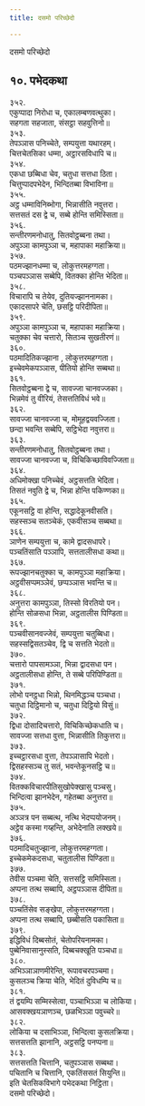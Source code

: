 ```yaml
---
title: दसमो परिच्छेदो

---
```

दसमो परिच्छेदो  


## १०. पभेदकथा

३५२.  
एकुप्पादा निरोधा च, एकालम्बणवत्थुका।  
सहगता सहजाता, संसट्ठा सहवुत्तिनो॥  
३५३.  
तेपञ्ञास पनिच्चेते, सम्पयुत्ता यथारहम्।  
चित्तचेतसिका धम्मा, अट्ठारसविधापि च॥  
३५४.  
एकधा छब्बिधा चेव, चतुधा सत्तधा ठिता।  
चित्तुप्पादपभेदेन, भिन्दितब्बा विभाविना॥  
३५५.  
अट्ठ धम्माविनिब्भोगा, भिन्नासीति नवुत्तरा।  
सत्तसतं दस द्वे च, सब्बे होन्ति समिस्सिता॥  
३५६.  
सन्तीरणमनोधातु, सितवोट्ठब्बना तथा।  
अपुञ्ञा कामपुञ्ञा च, महापाका महाक्रिया॥  
३५७.  
पठमज्झानधम्मा च, लोकुत्तरमहग्गता।  
पञ्चपञ्ञास सब्बेपि, वितक्का होन्ति भेदिता॥  
३५८.  
विचारापि च तेयेव, दुतियज्झाननामका।  
एकादसापरे चेति, छसट्ठि परिदीपिता॥  
३५९.  
अपुञ्ञा कामपुञ्ञा च, महापाका महाक्रिया।  
चतुक्का चेव चत्तारो, सितञ्च सुखतीरणं॥  
३६०.  
पठमादितिकज्झाना , लोकुत्तरमहग्गता।  
इच्चेवमेकपञ्ञास, पीतियो होन्ति सब्बथा॥  
३६१.  
सितवोट्ठब्बना द्वे च, सावज्जा चानवज्जका।  
भिन्नमेवं तु वीरियं, तेसत्ततिविधं भवे॥  
३६२.  
सावज्जा चानवज्जा च, मोमूहद्वयवज्जिता।  
छन्दा भवन्ति सब्बेपि, सट्ठिभेदा नवुत्तरा॥  
३६३.  
सन्तीरणमनोधातु, सितवोट्ठब्बना तथा।  
सावज्जा चानवज्जा च, विचिकिच्छाविवज्जिता॥  
३६४.  
अधिमोक्खा पनिच्चेवं, अट्ठसत्तति भेदिता।  
तिसतं नवुति द्वे च, भिन्ना होन्ति पकिण्णका॥  
३६५.  
एकूनसट्ठि वा होन्ति, सद्धादेकूनवीसति।  
सहस्सञ्च सतञ्चेकं, एकवीसञ्च सब्बथा॥  
३६६.  
ञाणेन सम्पयुत्ता च, कामे द्वादसधापरे।  
पञ्चतिंसाति पञ्ञापि, सत्ततालीसधा कथा॥  
३६७.  
रूपज्झानचतुक्का च, कामपुञ्ञा महाक्रिया।  
अट्ठवीसप्पमञ्ञेवं, छप्पञ्ञास भवन्ति च॥  
३६८.  
अनुत्तरा कामपुञ्ञा, तिस्सो विरतियो पन।  
होन्ति सोळसधा भिन्ना, अट्ठतालीस पिण्डिता॥  
३६९.  
पञ्चवीसानवज्जेवं, सम्पयुत्ता चतुब्बिधा।  
सहस्सद्विसतञ्चेव, द्वि च सत्तति भेदतो॥  
३७०.  
चत्तारो पापसामञ्ञा, भिन्ना द्वादसधा पन।  
अट्ठतालीसधा होन्ति, ते सब्बे परिपिण्डिता॥  
३७१.  
लोभो पनट्ठधा भिन्नो, थिनमिद्धञ्च पञ्चधा।  
चतुधा दिट्ठिमानो च, चतुधा दिट्ठियो विसुं॥  
३७२.  
द्विधा दोसादिचत्तारो, विचिकिच्छेकधाति च।  
सावज्जा सत्तधा वुत्ता, भिन्नासीति तिकुत्तरा॥  
३७३.  
इच्चट्ठारसधा वुत्ता, तेपञ्ञासापि भेदतो।  
द्विसहस्सञ्च तु सतं, भवन्तेकूनसट्ठि च॥  
३७४.  
वितक्कविचारपीतिसुखोपेक्खासु पञ्चसु।  
भिन्दित्वा झानभेदेन, गहेतब्बा अनुत्तरा॥  
३७५.  
अञ्ञत्र पन सब्बत्थ, नत्थि भेदप्पयोजनम्।  
अट्ठेव कस्मा गय्हन्ति, अभेदेनाति लक्खये॥  
३७६.  
पठमादिचतुज्झाना, लोकुत्तरमहग्गता।  
इच्चेकमेकदसधा, चतुतालीस पिण्डिता॥  
३७७.  
तेवीस पञ्चमा चेति, सत्तसट्ठि समिस्सिता।  
अप्पना तत्थ सब्बापि, अट्ठपञ्ञास दीपिता॥  
३७८.  
पञ्चतिंसेव सङ्खेपा, लोकुत्तरमहग्गता।  
अप्पना तत्थ सब्बापि, छब्बीसति पकासिता॥  
३७९.  
इद्धिविधं दिब्बसोतं, चेतोपरियनामका।  
पुब्बेनिवासानुस्सति, दिब्बचक्खूति पञ्चधा॥  
३८०.  
अभिञ्ञाञाणमीरेन्ति, रूपावचरपञ्चमा।  
कुसलञ्च क्रिया चेति, भेदितं दुविधम्पि च॥  
३८१.  
तं द्वयम्पि सम्मिस्सेत्वा, पञ्चाभिञ्ञा च लोकिया।  
आसवक्खयञाणञ्च, छळभिञ्ञा पवुच्चरे॥  
३८२.  
लोकिया च दसाभिञ्ञा, भिन्दित्वा कुसलक्रिया।  
सत्तसत्तति झानानि, अट्ठसट्ठि पनप्पना॥  
३८३.  
सत्तसत्तति चित्तानि, चतुपञ्ञास सब्बथा।  
पचितानि च चित्तानि, एकतिंससतं सियुन्ति॥  
इति चेतसिकविभागे पभेदकथा निट्ठिता।  
दसमो परिच्छेदो।  